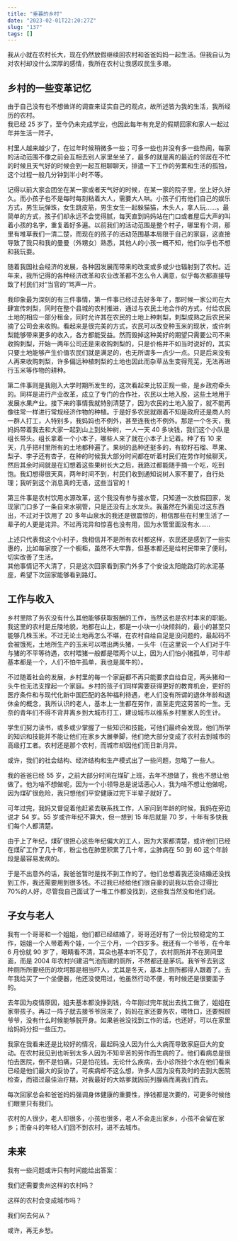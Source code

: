 ```yaml
---
title: "垂暮的乡村"
date: "2023-02-01T22:20:27Z"
slug: "137"
tags: []
---
```

我从小就在农村长大，现在仍然放假继续回农村和爸爸妈妈一起生活。但我自认为对农村却没什么深厚的感情，我所在农村让我感叹民生多艰。

## 乡村的一些变革记忆
由于自己没有也不想做详的调查来证实自己的观点，故所述皆为我的生活，我所经历的农村。  
我已经 25 岁了，至今仍未完成学业，也因此每年有充足的假期回家和家人一起过年并生活一阵子。  

村里人越来越少了，在过年时候稍微多一些；可多一些也并没有多一些热闹，每家的活动范围不像之前会互相去别人家里坐坐了，最多的就是离的最近的邻居在不忙的时候且天气好的时候会到一起互相聊聊天，排遣一下工作的劳累和生活的孤独，这个过程一般几分钟到半小时不等。  

记得以前大家会团坐在某一家或者天气好的时候，在某一家的院子里，坐上好久好久。而小孩子也不是每时每刻粘着大人，需要大人哄。小孩子们有他们自己的娱乐方式，男生玩弹珠，女生跳皮筋，男生女生一起躲猫猫，木头人，拿人玩……。最简单的方式，孩子们却永远不会觉得腻，每天直到妈妈站在门口或者屋后大声的叫着小孩的名字，重复着好多遍。以前我们的活动范围是整个村子，哪里有个洞，那里有堆草我们一清二楚，而现在的孩子的活动范围基本局限于自己的家庭，这直接导致了我只和我的曼曼（外甥女）熟悉，其他人的小孩一概不知，他们似乎也不想和我玩耍。  

随着我国社会经济的发展，各种因发展而带来的改变或多或少也辐射到了农村。近年来，我所记得的各种经济改革和农业改革都不怎么令人满意，似乎每次都直接导致了村民们对“当官的”骂声一片。

我印象最为深刻的有三件事情，第一件事已经过去好多年了，那时候一家公司在大肆宣传刺梨，同时在整个县城的农村推进，通过与农民土地合作的方式，付给农民土地的相应一部分租金，同时允许其在农民的土地上种刺梨，刺梨成熟之后农民采摘了公司会来收购。看起来是很完美的方式，农民可以改变种玉米的现状，或许刺梨能够带来更多的收入，各方都能受益。然而毁掉这种美好的期望只需要公司不来收购刺梨，开始一两年公司还是来收购刺梨的，只是价格并不如当时说好的，其实只要土地能够产生价值农民们就是满足的，也无所谓多一点少一点。只是后来没有人再来收购刺梨，许多偏远种植刺梨的土地也因此而杂草丛生变得荒芜，无法再进行玉米等作物的耕种。

第二件事则是我刚入大学时期所发生的，这次看起来比较正规一些，是乡政府牵头的。同样是进行产业改革，成立了专门的合作社，农民以土地入股，这些土地用于发展水果产业。接下来的事情我就特别清楚了，因为农民的土地入股了，就不能再像往常一样进行常规经济作物的种植。于是好多农民就跟着不知是政府还是商人的一群人打工，人特别多，我妈妈也不例外，甚至连我也不例外。那是一个冬天，我妈妈带着我去和大家一起到山上到处种树，一人一天 40 多块钱，我们这个小队是组长带头。组长拿着一个小本子，哪些人来了就在小本子上记着。种了有 10 来天，几乎把村里所有的土地都种遍了。果树的品种还挺多的，有软籽石榴、苹果、梨子、李子还有杏子，在种的时候我大部分时间都在听着村民们在劳作时候聊天，然后其余时间就是在幻想着这些果树长大之后，我路过都能随手摘一个吃，吃到饱。我幻想得很天真，两年时间不到，村民们收到通知说树人家不要了，自行处理；我听到这个消息真的无语，这些当官的！  

第三件事是农村饮用水源改革，这个我没有参与接水管，只知道一次放假回家，发现家门口多了一条自来水钢管，只是还没有上水龙头。我虽然在外面见过这东西出，不过对于饮用了 20 多年山泉水的我还是很震惊的，相信那些在村里生活了一辈子的人更是诧异。不过再诧异和惊喜也没有用，因为水管里面没有水……

上述只代表我这个小村子，我相信并不是所有农村都这样，农民还是感到了一些实惠的，比如每家按了一个橱柜，虽然不大牢靠，但基本都还是给村民带来了便利，切实改善了生活。  
其他事情记不大清了，只是这次回家看到家门外多了个安设太阳能路灯的水泥基座，希望下次回家能够看到路灯。

## 工作与收入
乡村里除了务农没有什么其他能够获取报酬的工作，当然这也是农村本来的职能。我这里的农村是丘陵地貌，地都在山上，都是一小块一小块倾斜的，最小的甚至只能够几株玉米。不过无论土地再怎么不堪，在农村自给自足是没问题的，最起码不会被饿死，土地所生产的玉米可以喂出两头猪，一头牛（在这里说一个人们对于牛与猪的不平等待遇，农村喂猪一般都是喂两个以上，因为人们怕小猪孤单，可牛却基本都是一个，人们不怕牛孤单，我也是属牛的）。

不过随着社会的发展，乡村里的每一个家庭都不再只能要求自给自足，两头猪和一头牛也无法支撑起一个家庭。乡村的孩子们同样需要获得更好的教育机会，更好的医疗条件和与现代化新中国匹配的各种福利待遇，老人们没有所谓的退休年龄和退休金的概念，我所认识的老人，基本上一生都在劳作，直至走完这劳苦的一生。无奈的青年们不得不背井离乡到大城市打工，建设城市以维系乡村里家人的生计。  

学生们努力读书，或多或少掌握了一些知识和技能，可他们最终会发现，他们所学的知识和技能并不能让他们在家乡大展拳脚，他们绝大部分变成了农村去到城市的高级打工者。农村还是那个农村，而城市却因他们而日新月异。  

或许，我们的社会结构、经济结构和生产模式出了一些问题，忽略了一些人。  

我的爸爸已经 55 岁，之前大部分时间在煤矿上班，去年不想做了，我也不想让他做了。他为啥不想做呢，因为一个小领导总是说话恶心人，我为啥不想让他做呢，因为煤矿很危险，我只想他们平安健康过完下半辈子就好了。  

可年过完，我妈又督促着他赶紧去联系找工作，人家问到年龄的时候，我妈在旁边说才 54 岁。55 岁或许年纪不算大，但一想到 15 年后就是 70 岁，十年有多快我们每个人都清楚。  

由于上了年纪，煤矿很担心这些年纪偏大的工人，因为大家都清楚，或许他们已经在煤矿工作了几十年，粉尘也在肺里积累了几十年，尘肺病在 50 到 60 这个年龄段是最容易发病的。  

于是不出意外的话，我爸爸暂时是找不到工作的了。他们总想着我还没结婚还没找到工作，我还需要用到很多钱。不过我已经给他们很自豪的说我以后会过得比 70%的人好，尽管我自己面试了一堆工作都没找到，这些我当然没和他们说。  


## 子女与老人

我有一个哥哥和一个姐姐，他们都已经结婚了，哥哥还好有了一份比较稳定的工作，姐姐一个人带着两个娃，一个三个月，一个四岁多。我还有一个爷爷，在今年 6 月份就 90 岁了，眼睛看不清，耳朵也基本听不见了，农村厕所并不在房间里面，而是 2004 年农村兴建沼气池而建的厕所，不然都还是茅坑。我爷爷去到这种厕所所要经历的坎坷那是相当吓人，尤其是冬天，基本上厕所都得人跟着了。去年我给买了一个坐便器，他还没使用过，他虽然行动不便，有时候还是很要面子的。

去年因为疫情原因，姐夫基本都没挣到钱，今年刚过完年就出去找工做了，姐姐在家带孩子。再过一阵子就去接爷爷回来了，妈妈在家还要务农，喂牲口，还要照顾爷爷，没有什么时候能够脱开身。如果爸爸没找到工作的话，也还好，可以在家里给妈妈分担一些压力。  

我家在我看来还是比较好的情况，最起码没人因为什么大病而导致家庭巨大的变动。在农村我见到也听到太多人因为不知辛苦的劳作而生病的了。他们看病总是很怕去医院，倒不是怕痛，只是怕花钱。无论什么疾病，去小诊所挂个水在他们看来已经是他们最大的妥协了。可疾病却不这么想，许多人因为没有及时的去到大医院检查，而错过最佳治疗期，对我最好的大姑爹就因前列腺癌而离我们而去。  

每次回家总会和爸爸妈妈强调身体健康的重要性，挣钱都是次要的，可更多时候他们眼里只有我们。  

农村的人很少，老人却很多，小孩也很多，老人不会走出家乡，小孩不会留在家乡；而奋斗的年轻人们回不到农村，进不去城市。


## 未来

我有一些问题或许只有时间能给出答案：

我们还需要贵州这样的农村吗？  

这样的农村会变成城市吗？  

我们何去何从？

或许，再无乡愁。
